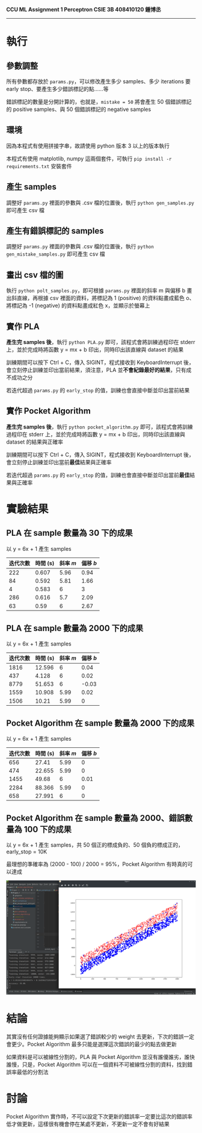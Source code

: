 **CCU ML Assignment 1 Perceptron  CSIE 3B 408410120 鍾博丞**

---

# 執行

## 參數調整

所有參數都存放於 `params.py`，可以修改產生多少 samples、多少 iterations 要 early stop、要產生多少錯誤標記的點......等

錯誤標記的數量是分開計算的，也就是，`mistake = 50` 將會產生 50 個錯誤標記的 positive samples、與 50 個錯誤標記的 negative samples

## 環境

因為本程式有使用拼接字串，故請使用 python 版本 3 以上的版本執行

本程式有使用 matplotlib, numpy 這兩個套件，可執行 `pip install -r requirements.txt` 安裝套件

## 產生 samples

調整好 `params.py` 裡面的參數與 .csv 檔的位置後，執行 `python gen_samples.py` 即可產生 csv 檔

## 產生有錯誤標記的 samples

調整好 `params.py` 裡面的參數與 .csv 檔的位置後，執行 `python gen_mistake_samples.py` 即可產生 csv 檔

## 畫出 csv 檔的圖

執行 `python polt_samples.py`，即可根據 `params.py` 裡面的斜率 m 與偏移 b 畫出斜直線，再根據 csv 裡面的資料，將標記為 1 (positive) 的資料點畫成藍色 o、將標記為 -1 (negative) 的資料點畫成紅色 x，並顯示於螢幕上

## 實作 PLA

**產生完 samples 後**，執行 `python PLA.py` 即可，該程式會將訓練過程印在 stderr 上，並於完成時將函數 y = mx + b 印出，同時印出該直線與 dataset 的結果

訓練期間可以按下 Ctrl + C，傳入 SIGINT，程式接收到 KeyboardInterrupt 後，會立刻停止訓練並印出當前結果，須注意，PLA 並**不會紀錄最好的結果**，只有成不成功之分

若迭代超過 `params.py` 的 `early_stop` 的值，訓練也會直接中斷並印出當前結果

## 實作 Pocket Algorithm

**產生完 samples 後**，執行 `python pocket_algorithm.py` 即可，該程式會將訓練過程印在 stderr 上，並於完成時將函數 y = mx + b 印出，同時印出該直線與 dataset 的結果與正確率

訓練期間可以按下 Ctrl + C，傳入 SIGINT，程式接收到 KeyboardInterrupt 後，會立刻停止訓練並印出當前**最佳**結果與正確率

若迭代超過 `params.py` 的 `early_stop` 的值，訓練也會直接中斷並印出當前**最佳**結果與正確率



# 實驗結果

## PLA 在 sample 數量為 30 下的成果

以 y = 6x + 1 產生 samples

| 迭代次數 | 時間 (s) | 斜率 *m* | 偏移 *b* |
| -------- | -------- | -------- | -------- |
| 222      | 0.607    | 5.96     | 0.94     |
| 84       | 0.592    | 5.81     | 1.66     |
| 4        | 0.583    | 6        | 3        |
| 286      | 0.616    | 5.7      | 2.09     |
| 63       | 0.59     | 6        | 2.67     |

## PLA 在 sample 數量為 2000 下的成果

以 y = 6x + 1 產生 samples

| 迭代次數 | 時間 (s) | 斜率 *m* | 偏移 *b* |
| -------- | -------- | -------- | -------- |
| 1816     | 12.596   | 6        | 0.04     |
| 437      | 4.128    | 6        | 0.02     |
| 8779     | 51.653   | 6        | -0.03    |
| 1559     | 10.908   | 5.99     | 0.02     |
| 1506     | 10.21    | 5.99     | 0        |

## Pocket Algorithm 在 sample 數量為 2000 下的成果

以 y = 6x + 1 產生 samples

| 迭代次數 | 時間 (s) | 斜率 *m* | 偏移 *b* |
| -------- | -------- | -------- | -------- |
| 656      | 27.41    | 5.99     | 0        |
| 474      | 22.655   | 5.99     | 0        |
| 1455     | 49.68    | 6        | 0.01     |
| 2284     | 88.366   | 5.99     | 0        |
| 658      | 27.991   | 6        | 0        |

## Pocket Algorithm 在 sample 數量為 2000、錯誤數量為 100 下的成果

以 y = 6x + 1 產生 samples，共 50 個正的標成負的、50 個負的標成正的，early_stop = 10K

最理想的準確率為 (2000 - 100) / 2000 = 95%，Pocket Algorithm 有時真的可以達成

![best](./img/01_Acc_95.png)



# 結論

其實沒有任何證據能夠顯示如果選了錯誤較少的 weight 去更新，下次的錯誤一定會更少。Pocket Algorithm 最多只能是選擇這次錯誤的最少的點去做更新

如果資料是可以被線性分割的，PLA 與 Pocket Algorithm 並沒有誰優誰劣，誰快誰慢，只是，Pocket Algorithm 可以在一個資料不可被線性分割的資料，找到錯誤率最低的分割法



# 討論

Pocket Algorithm 實作時，不可以設定下次更新的錯誤率一定要比這次的錯誤率低才做更新，這樣很有機會停在某處不更新，不更新一定不會有好結果